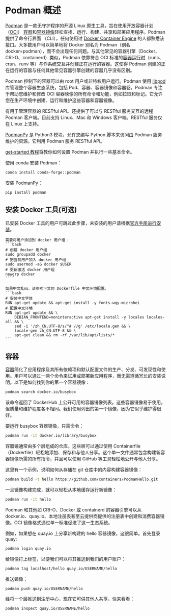 # Podman 概述

[Podman](https://docs.podman.io/en/latest/) 是一款无守护程序的开源 Linux 原生工具，旨在使用开放容器计划 （[OCI](https://www.opencontainers.org/)） [容器](https://developers.redhat.com/blog/2018/02/22/container-terminology-practical-introduction/#h.j2uq93kgxe0e)和[容器镜像](https://developers.redhat.com/blog/2018/02/22/container-terminology-practical-introduction/#h.dqlu6589ootw)轻松查找、运行、构建、共享和部署应用程序。Podman 提供了命令行界面 （CLI），任何使用过 [Docker Container Engine](https://developers.redhat.com/blog/2018/02/22/container-terminology-practical-introduction/#h.6yt1ex5wfo3l) 的人都熟悉该接口。大多数用户可以简单地将 Docker 别名为 Podman（别名 docker=podman），而不会出现任何问题。与其他常见的容器引擎（Docker、CRI-O、containerd）类似，Podman 依靠符合 OCI 标准的[容器运行时](https://developers.redhat.com/blog/2018/02/22/container-terminology-practical-introduction/#h.6yt1ex5wfo55)（runc、crun、runv 等）与作系统交互并创建正在运行的容器。这使得 Podman 创建的正在运行的容器与任何其他常见容器引擎创建的容器几乎没有区别。

Podman 控制下的容器可以由 root 用户或非特权用户运行。Podman 使用 [libpod](https://github.com/containers/podman) 库管理整个容器生态系统，包括 Pod、容器、容器镜像和容器卷。Podman 专注于帮助您维护和修改 OCI 容器映像的所有命令和功能，例如拉取和标记。它允许您在生产环境中创建、运行和维护这些容器和容器镜像。

有用于管理容器的 RESTful API。还提供了可以与 RESTful 服务交互的远程 Podman 客户端。目前支持 Linux、Mac 和 Windows 客户端。RESTful 服务仅在 Linux 上支持。

[PodmanPy](https://podman-py.readthedocs.io/en/latest/) 是 Python3 模块，允许您编写 Python 脚本来访问由 Podman 服务维护的资源。它利用 Podman 服务 RESTful API。

[get-started 教程](https://podman.io/get-started)将教你如何设置 Podman 并执行一些基本命令。

使用 conda 安装 Podman：
```bash
conda install conda-forge::podman
```
安装 PodmanPy：
```bash
pip install podman
```

## 安装 Docker 工具(可选)

已安装 Docker 工具的用户可跳过此步骤，未安装的用户请根据[官方手册进行安装](https://docs.docker.com/install/linux/docker-ce/ubuntu/)。

````{attention}
需要将用户添加到 docker 用户组：
```bash
# 创建 docker 用户组
sudo groupadd docker
# 把当前用户加入 docker 用户组
sudo usermod -aG docker $USER
# 更新激活 docker 用户组
newgrp docker
```
````

````{caution}
如果中文乱码，请参考下文的 Dockerfile 中文环境配置。
```bash
# 安装中文字体
RUN apt-get update && apt-get install -y fonts-wqy-microhei
# 配置中文环境
RUN apt-get update && \
    DEBIAN_FRONTEND=noninteractive apt-get install -y locales locales-all && \
    sed -i '/zh_CN.UTF-8/s/^# //g' /etc/locale.gen && \
    locale-gen zh_CN.UTF-8 && \
    apt-get clean && rm -rf /var/lib/apt/lists/*
```
````

## 容器

[容器](https://developers.redhat.com/blog/2018/02/22/container-terminology-practical-introduction/#h.j2uq93kgxe0e)简化了应用程序及其所有依赖项和默认配置文件的生产、分发、可发现性和使用。用户可以通过一两个命令来试用或部署新应用程序，而无需遵循冗长的安装说明。以下是如何找到你的第一个容器镜像：

```bash
podman search docker.io/busybox
```

该命令返回了 DockerHub 上公开可用的容器镜像列表。这些容器镜像易于使用，但质量和维护程度各不相同。我们使用列出的第一个镜像，因为它似乎维护得很好。

要运行 busybox 容器镜像，只需命令：
```bash
podman run -it docker.io/library/busybox
```

容器镜通常由多个层组成的仓库。这些层可以通过使用 Containerfile（Dockerfile）轻松地添加、保存和与他人分享。这个单一文件通常包含构建新容器镜像所需的所有指令，并且可以使用 GitHub 等工具轻松地公开与他人分享。

这里有一个示例，说明如何从存储在 git 仓库中的内容构建容器镜像：
```bash
podman build -t hello https://github.com/containers/PodmanHello.git
```

一旦镜像构建完成，就可以轻松从本地缓存运行新镜像：

```bash
podman run -it hello
```

Podman 和其他如 CRI-O、Docker 或 containerd 的容器引擎可以从 docker.io、quay.io、本地注册表甚至云提供商提供的注册表中创建和消费容器镜像。OCI 镜像格式通过单一标准促进了这一生态系统。

例如，如果想在 quay.io 上分享新构建的 hello 容器镜像，这很简单。首先登录 quay:

```bash
podman login quay.io
```

给镜像打上标签，以便我们可以将其推送到我们的用户账户：
```bash
podman tag localhost/hello quay.io/USERNAME/hello
```

推送镜像：
```bash
podman push quay.io/USERNAME/hello
```

经将一个层推送到注册中心，现在它可供其他人共享。快来看看：
```bash
podman inspect quay.io/USERNAME/hello
```
